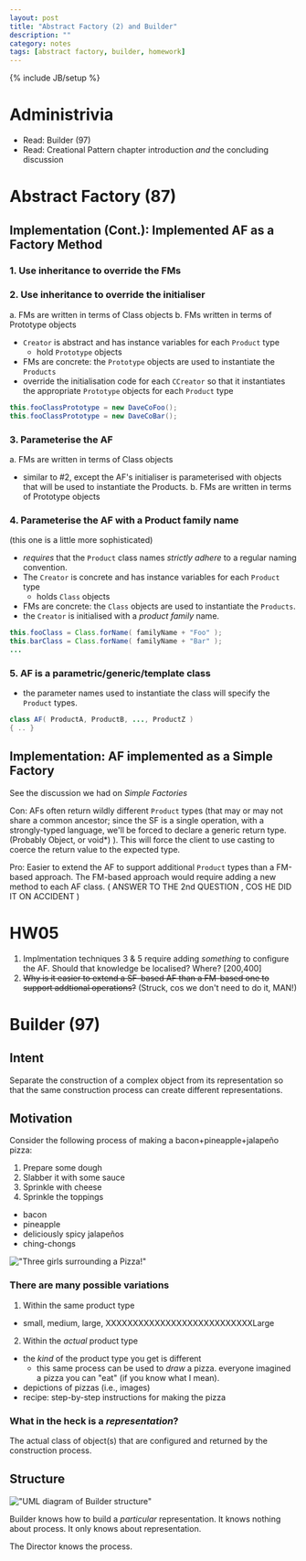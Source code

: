 ```yaml
---
layout: post
title: "Abstract Factory (2) and Builder"
description: ""
category: notes
tags: [abstract factory, builder, homework]
---
```

{% include JB/setup %}

# Administrivia

* Read: Builder (97)
* Read: Creational Pattern chapter introduction *and* the concluding
  discussion

# Abstract Factory (87)

## Implementation (Cont.): Implemented AF as a Factory Method

### 1. Use inheritance to override the FMs

### 2. Use inheritance to override the initialiser
  a. FMs are written in terms of Class objects
  b. FMs written in terms of Prototype objects

* `Creator` is abstract and has instance variables for each `Product`
  type
  * hold `Prototype` objects
* FMs are concrete: the `Prototype` objects are used to instantiate the
  `Products`
* override the initialisation code for each `CCreator` so that it
  instantiates the appropriate `Prototype` objects for each `Product`
type

``` java
this.fooClassPrototype = new DaveCoFoo();
this.fooClassPrototype = new DaveCoBar();
```

### 3. Parameterise the AF

a. FMs are written in terms of Class objects
  * similar to #2, except the AF's initialiser is parameterised with
    objects that will be used to instantiate the Products. 
b. FMs are written in terms of Prototype objects

### 4. Parameterise the AF with a Product family name

(this one is a little more sophisticated)

* *requires* that the `Product` class names *strictly adhere* to a
  regular naming convention. 
* The `Creator` is concrete and has instance variables for each
  `Product` type
  * holds `Class` objects
* FMs are concrete: the `Class` objects are used to instantiate the
  `Products`.
* the `Creator` is initialised with a *product family* name. 

``` java
this.fooClass = Class.forName( familyName + "Foo" );
this.barClass = Class.forName( familyName + "Bar" );
...
```

### 5. AF is a parametric/generic/template class

* the parameter names used to instantiate the class will specify the
  `Product` types.

``` java
class AF( ProductA, ProductB, ..., ProductZ )
{ .. }
```

## Implementation: AF implemented as a Simple Factory

See the discussion we had on *Simple Factories*

Con: AFs often return wildly different `Product` types (that may or may
not share a common ancestor; since the SF is a single operation, with a
strongly-typed language, we'll be forced to declare a generic return
type. (Probably Object, or void\*) ). This will force the client to use
 casting to coerce the return value to the expected type. 

Pro: Easier to extend the AF to support additional `Product` types than
a FM-based approach. The FM-based approach would require adding a new
method to each AF class. ( ANSWER TO THE 2nd QUESTION , COS HE DID IT ON
ACCIDENT )

# HW05

1. Implmentation techniques 3 & 5 require adding *something* to configure
   the AF. Should that knowledge be localised? Where? [200,400]
2. ~~Why is it easier to extend a SF-based AF than a FM-based one to
   support addtional operations?~~ (Struck, cos we don't need to do it,
MAN!)

# Builder (97)

## Intent

Separate the construction of a complex object from its representation so
that the same construction process can create different representations. 

## Motivation

Consider the following process of making a 
bacon+pineapple+jalapeño pizza: 

1. Prepare some dough
2. Slabber it with some sauce
3. Sprinkle with cheese
4. Sprinkle the toppings
  * bacon
  * pineapple
  * deliciously spicy jalapeños
  * ching-chongs

!["Three girls surrounding a Pizza!"](http://i1.ytimg.com/vi/G1cQkR8oiHY/maxresdefault.jpg
"Gimme Pizza!")

### There are many possible variations

1. Within the same product type 
  * small, medium, large, XXXXXXXXXXXXXXXXXXXXXXXXXXXLarge

2. Within the *actual* product type
  * the *kind* of the product type you get is different
    * this same process can be used to *draw* a pizza. everyone imagined
      a pizza you can "eat" (if you know what I mean). 
  * depictions of pizzas (i.e., images)
  * recipe: step-by-step instructions for making the pizza

### What in the heck is a *representation*? 

The actual class of object(s) that are configured and returned by the
construction process. 

## Structure

!["UML diagram of Builder
structure"](http://silversoft.net/docs/dp/hires/Pictures/builder.gif
"UML diagram")

Builder knows how to build a *particular* representation. It knows
nothing about process. It only knows about representation. 

The Director knows the process. 

